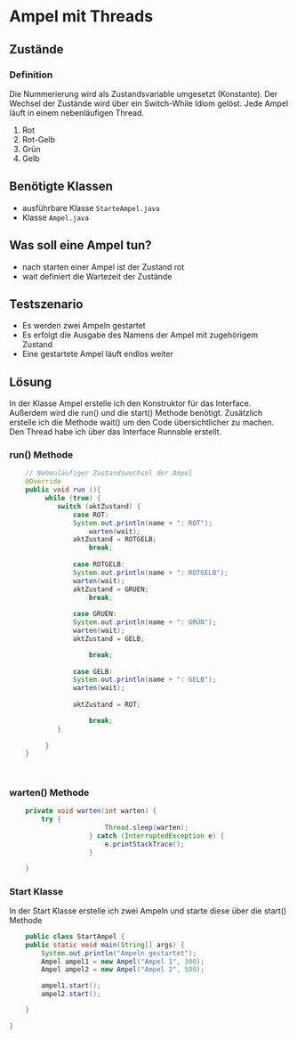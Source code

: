 # Ampel mit Threads
## Zustände

### Definition
Die Nummerierung wird als Zustandsvariable umgesetzt (Konstante). Der Wechsel der Zustände wird über ein Switch-While Idiom gelöst. Jede Ampel läuft in einem nebenläufigen Thread. 

1. Rot
2. Rot-Gelb
3. Grün
4. Gelb

## Benötigte Klassen
- ausführbare Klasse `StarteAmpel.java`
- Klasse `Ampel.java`

## Was soll eine Ampel  tun?
- nach starten einer Ampel ist der Zustand rot
- wait definiert die Wartezeit der Zustände

## Testszenario
- Es werden zwei Ampeln gestartet
- Es erfolgt die Ausgabe des Namens der Ampel mit zugehörigem Zustand
- Eine gestartete Ampel läuft endlos weiter

## Lösung
In der Klasse Ampel erstelle ich den Konstruktor für das Interface. Außerdem wird die run() und die start() Methode benötigt. Zusätzlich erstelle ich die Methode wait() um den Code übersichtlicher zu machen. Den Thread habe ich über das Interface Runnable erstellt.
### run() Methode
````Java
    // Nebenläufiger Zustandswechsel der Ampel
    @Override
    public void run (){
         while (true) {
            switch (aktZustand) {
                case ROT:
                System.out.println(name + ": ROT");
                    warten(wait);
                aktZustand = ROTGELB;
                    break;
            
                case ROTGELB:
                System.out.println(name + ": ROTGELB");
                warten(wait); 
                aktZustand = GRUEN;
                    break;
                
                case GRUEN:
                System.out.println(name + ": GRÜN");
                warten(wait);
                aktZustand = GELB;

                    break;
                
                case GELB:
                System.out.println(name + ": GELB");
                warten(wait);
               
                aktZustand = ROT;

                    break;
            }
            
         }
    }

    
````

### warten() Methode
````Java
    private void warten(int warten) {
        try {
                        Thread.sleep(warten);
                    } catch (InterruptedException e) {
                        e.printStackTrace();
                    }

    }
````

### Start Klasse
In der Start Klasse erstelle ich zwei Ampeln und starte diese über die start() Methode
````Java
    public class StartAmpel {
    public static void main(String[] args) {
        System.out.println("Ampeln gestartet");
        Ampel ampel1 = new Ampel("Ampel 1", 300);
        Ampel ampel2 = new Ampel("Ampel 2", 500);

        ampel1.start();
        ampel2.start();

    }

}
````
